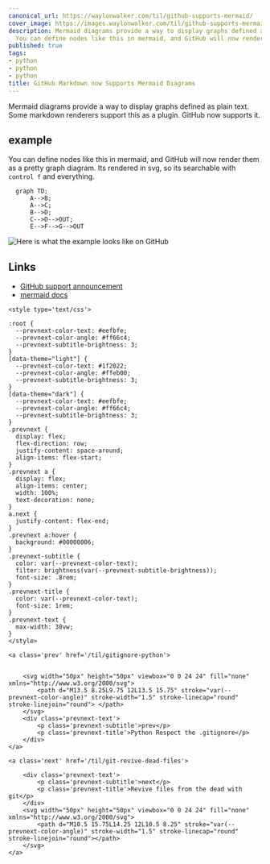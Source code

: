 ```yaml
---
canonical_url: https://waylonwalker.com/til/github-supports-mermaid/
cover_image: https://images.waylonwalker.com/til/github-supports-mermaid.png
description: Mermaid diagrams provide a way to display graphs defined as plain text.
  You can define nodes like this in mermaid, and GitHub will now render
published: true
tags:
- python
- python
- python
title: GitHub Markdown now Supports Mermaid Diagrams
---
```


Mermaid diagrams provide a way to display graphs defined as plain text. Some markdown renderers support this as a plugin.  GitHub now supports it.

## example

You can define nodes like this in mermaid, and GitHub will now render them as a pretty graph diagram.  Its rendered in svg, so its searchable with `control f` and everything.

```mermaid
  graph TD;
      A-->B;
      A-->C;
      B-->D;
      C-->D-->OUT;
      E-->F-->G-->OUT
```

![Here is what the example looks like on GitHub](https://images.waylonwalker.com/example-gh-mermaid.png)

## Links

* [GitHub support announcement](https://github.blog/2022-02-14-include-diagrams-markdown-files-mermaid/)
* [mermaid docs](https://mermaid-js.github.io/mermaid/#/)
<div class='prevnext'>

    <style type='text/css'>

    :root {
      --prevnext-color-text: #eefbfe;
      --prevnext-color-angle: #ff66c4;
      --prevnext-subtitle-brightness: 3;
    }
    [data-theme="light"] {
      --prevnext-color-text: #1f2022;
      --prevnext-color-angle: #ffeb00;
      --prevnext-subtitle-brightness: 3;
    }
    [data-theme="dark"] {
      --prevnext-color-text: #eefbfe;
      --prevnext-color-angle: #ff66c4;
      --prevnext-subtitle-brightness: 3;
    }
    .prevnext {
      display: flex;
      flex-direction: row;
      justify-content: space-around;
      align-items: flex-start;
    }
    .prevnext a {
      display: flex;
      align-items: center;
      width: 100%;
      text-decoration: none;
    }
    a.next {
      justify-content: flex-end;
    }
    .prevnext a:hover {
      background: #00000006;
    }
    .prevnext-subtitle {
      color: var(--prevnext-color-text);
      filter: brightness(var(--prevnext-subtitle-brightness));
      font-size: .8rem;
    }
    .prevnext-title {
      color: var(--prevnext-color-text);
      font-size: 1rem;
    }
    .prevnext-text {
      max-width: 30vw;
    }
    </style>
    
    <a class='prev' href='/til/gitignore-python'>
    

        <svg width="50px" height="50px" viewbox="0 0 24 24" fill="none" xmlns="http://www.w3.org/2000/svg">
            <path d="M13.5 8.25L9.75 12L13.5 15.75" stroke="var(--prevnext-color-angle)" stroke-width="1.5" stroke-linecap="round" stroke-linejoin="round"> </path>
        </svg>
        <div class='prevnext-text'>
            <p class='prevnext-subtitle'>prev</p>
            <p class='prevnext-title'>Python Respect the .gitignore</p>
        </div>
    </a>
    
    <a class='next' href='/til/git-revive-dead-files'>
    
        <div class='prevnext-text'>
            <p class='prevnext-subtitle'>next</p>
            <p class='prevnext-title'>Revive files from the dead with git</p>
        </div>
        <svg width="50px" height="50px" viewbox="0 0 24 24" fill="none" xmlns="http://www.w3.org/2000/svg">
            <path d="M10.5 15.75L14.25 12L10.5 8.25" stroke="var(--prevnext-color-angle)" stroke-width="1.5" stroke-linecap="round" stroke-linejoin="round"></path>
        </svg>
    </a>
  </div>